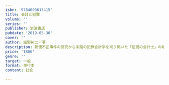 ```yaml
---
isbn: '9784000613415'
title: 会計と犯罪
volume: ''
series: ''
publisher: 岩波書店
pubdate: '2019-05-30'
cover: ''
author: 細野祐二／著
description: 郵便不正事件の研究から未踏の犯罪会計学を切り開いた「伝説の会計士」の眼は日産ゴーン事件をも鋭く抉る．
price: '1800'
genre: ''
target: 一般
format: 単行本
content: 社会

---
```

